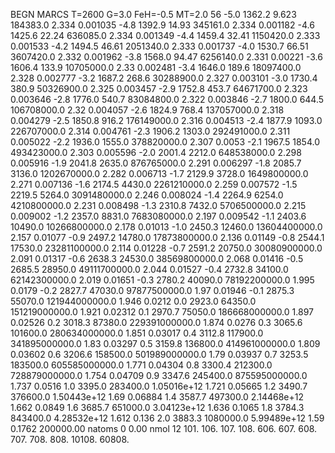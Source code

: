 BEGN
MARCS T=2600 G=3.0 FeH=-0.5 MT=2.0
                  56
-5.0 1362.2 9.623 184383.0 2.334 0.001035 
-4.8 1392.9 14.93 345161.0 2.334 0.001182 
-4.6 1425.6 22.24 636085.0 2.334 0.001349 
-4.4 1459.4 32.41 1150420.0 2.333 0.001533 
-4.2 1494.5 46.61 2051340.0 2.333 0.001737 
-4.0 1530.7 66.51 3607420.0 2.332 0.001962 
-3.8 1568.0 94.47 6256140.0 2.331 0.00221 
-3.6 1606.4 133.9 10705000.0 2.33 0.002481 
-3.4 1646.0 189.6 18097400.0 2.328 0.002777 
-3.2 1687.2 268.6 30288900.0 2.327 0.003101 
-3.0 1730.4 380.9 50326900.0 2.325 0.003457 
-2.9 1752.8 453.7 64671700.0 2.323 0.003646 
-2.8 1776.0 540.7 83084800.0 2.322 0.003846 
-2.7 1800.0 644.5 106708000.0 2.32 0.004057 
-2.6 1824.9 768.4 137057000.0 2.318 0.004279 
-2.5 1850.8 916.2 176149000.0 2.316 0.004513 
-2.4 1877.9 1093.0 226707000.0 2.314 0.004761 
-2.3 1906.2 1303.0 292491000.0 2.311 0.005022 
-2.2 1936.0 1555.0 378820000.0 2.307 0.0053 
-2.1 1967.5 1854.0 493423000.0 2.303 0.005596 
-2.0 2001.4 2212.0 648538000.0 2.298 0.005916 
-1.9 2041.8 2635.0 876765000.0 2.291 0.006297 
-1.8 2085.7 3136.0 1202670000.0 2.282 0.006713 
-1.7 2129.9 3728.0 1649800000.0 2.271 0.007136 
-1.6 2174.5 4430.0 2261210000.0 2.259 0.007572 
-1.5 2219.5 5264.0 3091480000.0 2.246 0.008024 
-1.4 2264.9 6254.0 4210800000.0 2.231 0.008498 
-1.3 2310.8 7432.0 5706500000.0 2.215 0.009002 
-1.2 2357.0 8831.0 7683080000.0 2.197 0.009542 
-1.1 2403.6 10490.0 10266800000.0 2.178 0.01013 
-1.0 2450.3 12460.0 13604400000.0 2.157 0.01077 
-0.9 2497.2 14780.0 17873800000.0 2.136 0.01149 
-0.8 2544.1 17530.0 23281100000.0 2.114 0.01228 
-0.7 2591.2 20750.0 30080900000.0 2.091 0.01317 
-0.6 2638.3 24530.0 38569800000.0 2.068 0.01416 
-0.5 2685.5 28950.0 49111700000.0 2.044 0.01527 
-0.4 2732.8 34100.0 62142300000.0 2.019 0.01651 
-0.3 2780.2 40090.0 78192200000.0 1.995 0.0179 
-0.2 2827.7 47030.0 97877500000.0 1.97 0.01946 
-0.1 2875.3 55070.0 121944000000.0 1.946 0.0212 
0.0 2923.0 64350.0 151219000000.0 1.921 0.02312 
0.1 2970.7 75050.0 186668000000.0 1.897 0.02526 
0.2 3018.3 87380.0 229391000000.0 1.874 0.0276 
0.3 3065.6 101600.0 280634000000.0 1.851 0.03017 
0.4 3112.8 117900.0 341895000000.0 1.83 0.03297 
0.5 3159.8 136800.0 414961000000.0 1.809 0.03602 
0.6 3206.6 158500.0 501989000000.0 1.79 0.03937 
0.7 3253.5 183500.0 605585000000.0 1.771 0.04304 
0.8 3300.4 212300.0 728879000000.0 1.754 0.04709 
0.9 3347.6 245400.0 875595000000.0 1.737 0.0516 
1.0 3395.0 283400.0 1.05016e+12 1.721 0.05665 
1.2 3490.7 376600.0 1.50443e+12 1.69 0.06884 
1.4 3587.7 497300.0 2.14468e+12 1.662 0.0849 
1.6 3685.7 651000.0 3.04123e+12 1.636 0.1065 
1.8 3784.3 843400.0 4.28532e+12 1.612 0.136 
2.0 3883.3 1080000.0 5.99489e+12 1.59 0.1762 
200000.00
natoms              0      0.00
nmol          12
          101.         106.       107.      108.         606.        607.        608.
          707.         708.       808.    10108.       60808.
